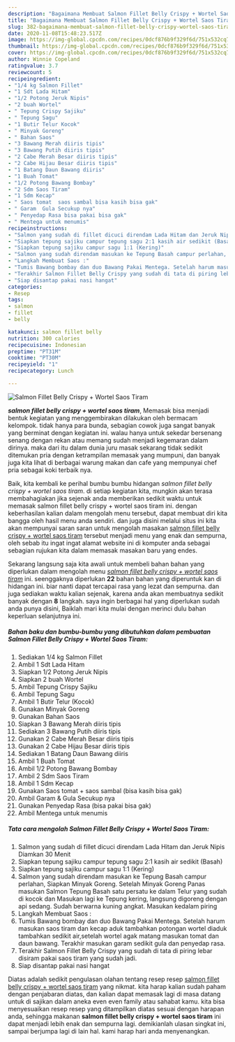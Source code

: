 ```yaml
---
description: "Bagaimana Membuat Salmon Fillet Belly Crispy + Wortel Saos Tiram, Menggugah Selera"
title: "Bagaimana Membuat Salmon Fillet Belly Crispy + Wortel Saos Tiram, Menggugah Selera"
slug: 382-bagaimana-membuat-salmon-fillet-belly-crispy-wortel-saos-tiram-menggugah-selera
date: 2020-11-08T15:48:23.517Z
image: https://img-global.cpcdn.com/recipes/0dcf876b9f329f6d/751x532cq70/salmon-fillet-belly-crispy-wortel-saos-tiram-foto-resep-utama.jpg
thumbnail: https://img-global.cpcdn.com/recipes/0dcf876b9f329f6d/751x532cq70/salmon-fillet-belly-crispy-wortel-saos-tiram-foto-resep-utama.jpg
cover: https://img-global.cpcdn.com/recipes/0dcf876b9f329f6d/751x532cq70/salmon-fillet-belly-crispy-wortel-saos-tiram-foto-resep-utama.jpg
author: Winnie Copeland
ratingvalue: 3.7
reviewcount: 5
recipeingredient:
- "1/4 kg Salmon Fillet"
- "1 Sdt Lada Hitam"
- "1/2 Potong Jeruk Nipis"
- "2 buah Wortel"
- " Tepung Crispy Sajiku"
- " Tepung Sagu"
- "1 Butir Telur Kocok"
- " Minyak Goreng"
- " Bahan Saos"
- "3 Bawang Merah diiris tipis"
- "3 Bawang Putih diiris tipis"
- "2 Cabe Merah Besar diiris tipis"
- "2 Cabe Hijau Besar diiris tipis"
- "1 Batang Daun Bawang diiris"
- "1 Buah Tomat"
- "1/2 Potong Bawang Bombay"
- "2 Sdm Saos Tiram"
- "1 Sdm Kecap"
- " Saos tomat  saos sambal bisa kasih bisa gak"
- " Garam  Gula Secukup nya"
- " Penyedap Rasa bisa pakai bisa gak"
- " Mentega untuk menumis"
recipeinstructions:
- "Salmon yang sudah di fillet dicuci direndam Lada Hitam dan Jeruk Nipis Diamkan 30 Menit"
- "Siapkan tepung sajiku campur tepung sagu 2:1 kasih air sedikit (Basah)"
- "Siapkan tepung sajiku campur sagu 1:1 (Kering)"
- "Salmon yang sudah direndam masukan ke Tepung Basah campur perlahan, Siapkan Minyak Goreng. Setelah Minyak Goreng Panas masukan Salmon Tepung Basah satu persatu ke dalam Telur yang sudah di kocok dan Masukan lagi ke Tepung kering, langsung digoreng dengan api sedang. Sudah berwarna kuning angkat. Masukan kedalam piring"
- "Langkah Membuat Saos :"
- "Tumis Bawang bombay dan duo Bawang Pakai Mentega. Setelah harum masukan saos tiram dan kecap aduk tambahkan potongan wortel diaduk tambahkan sedikit air,setelah wortel agak matang masukan tomat dan daun bawang. Terakhir masukan garam sedikit gula dan penyedap rasa."
- "Terakhir Salmon Fillet Belly Crispy yang sudah di tata di piring lebar disiram pakai saos tiram yang sudah jadi."
- "Siap disantap pakai nasi hangat"
categories:
- Resep
tags:
- salmon
- fillet
- belly

katakunci: salmon fillet belly 
nutrition: 300 calories
recipecuisine: Indonesian
preptime: "PT31M"
cooktime: "PT30M"
recipeyield: "1"
recipecategory: Lunch

---
```



![Salmon Fillet Belly Crispy + Wortel Saos Tiram](https://img-global.cpcdn.com/recipes/0dcf876b9f329f6d/751x532cq70/salmon-fillet-belly-crispy-wortel-saos-tiram-foto-resep-utama.jpg)

<b><i>salmon fillet belly crispy + wortel saos tiram</i></b>, Memasak bisa menjadi bentuk kegiatan yang menggembirakan dilakukan oleh bermacam kelompok. tidak hanya para bunda, sebagian cowok juga sangat banyak yang berminat dengan kegiatan ini. walau hanya untuk sekedar bersenang senang dengan rekan atau memang sudah menjadi kegemaran dalam dirinya. maka dari itu dalam dunia juru masak sekarang tidak sedikit ditemukan pria dengan ketrampilan memasak yang mumpuni, dan banyak juga kita lihat di berbagai warung makan dan cafe yang mempunyai chef pria sebagai koki terbaik nya.

Baik, kita kembali ke perihal bumbu bumbu hidangan <i>salmon fillet belly crispy + wortel saos tiram</i>. di setiap kegiatan kita, mungkin akan terasa membahagiakan jika sejenak anda memberikan sedikit waktu untuk memasak salmon fillet belly crispy + wortel saos tiram ini. dengan keberhasilan kalian dalam mengolah menu tersebut, dapat membuat diri kita bangga oleh hasil menu anda sendiri. dan juga disini melalui situs ini kita akan mempunyai saran saran untuk mengolah masakan <u>salmon fillet belly crispy + wortel saos tiram</u> tersebut menjadi menu yang enak dan sempurna, oleh sebab itu ingat ingat alamat website ini di komputer anda sebagai sebagian rujukan kita dalam memasak masakan baru yang endes.




Sekarang langsung saja kita awali untuk membeli bahan bahan yang diperlukan dalam mengolah menu <u><i>salmon fillet belly crispy + wortel saos tiram</i></u> ini. seenggaknya diperlukan <b>22</b> bahan bahan yang diperuntuk kan di hidangan ini. biar nanti dapat tercapai rasa yang lezat dan sempurna. dan juga sediakan waktu kalian sejenak, karena anda akan membuatnya sedikit banyak dengan <b>8</b> langkah. saya ingin berbagai hal yang diperlukan sudah anda punya disini, Baiklah mari kita mulai dengan merinci dulu bahan keperluan selanjutnya ini.

<!--inarticleads1-->

##### Bahan baku dan bumbu-bumbu yang dibutuhkan dalam pembuatan Salmon Fillet Belly Crispy + Wortel Saos Tiram:

1. Sediakan 1/4 kg Salmon Fillet
1. Ambil 1 Sdt Lada Hitam
1. Siapkan 1/2 Potong Jeruk Nipis
1. Siapkan 2 buah Wortel
1. Ambil  Tepung Crispy Sajiku
1. Ambil  Tepung Sagu
1. Ambil 1 Butir Telur (Kocok)
1. Gunakan  Minyak Goreng
1. Gunakan  Bahan Saos
1. Siapkan 3 Bawang Merah diiris tipis
1. Sediakan 3 Bawang Putih diiris tipis
1. Gunakan 2 Cabe Merah Besar diiris tipis
1. Gunakan 2 Cabe Hijau Besar diiris tipis
1. Sediakan 1 Batang Daun Bawang diiris
1. Ambil 1 Buah Tomat
1. Ambil 1/2 Potong Bawang Bombay
1. Ambil 2 Sdm Saos Tiram
1. Ambil 1 Sdm Kecap
1. Gunakan  Saos tomat + saos sambal (bisa kasih bisa gak)
1. Ambil  Garam &amp; Gula Secukup nya
1. Gunakan  Penyedap Rasa (bisa pakai bisa gak)
1. Ambil  Mentega untuk menumis




<!--inarticleads2-->

##### Tata cara mengolah Salmon Fillet Belly Crispy + Wortel Saos Tiram:

1. Salmon yang sudah di fillet dicuci direndam Lada Hitam dan Jeruk Nipis Diamkan 30 Menit
1. Siapkan tepung sajiku campur tepung sagu 2:1 kasih air sedikit (Basah)
1. Siapkan tepung sajiku campur sagu 1:1 (Kering)
1. Salmon yang sudah direndam masukan ke Tepung Basah campur perlahan, Siapkan Minyak Goreng. Setelah Minyak Goreng Panas masukan Salmon Tepung Basah satu persatu ke dalam Telur yang sudah di kocok dan Masukan lagi ke Tepung kering, langsung digoreng dengan api sedang. Sudah berwarna kuning angkat. Masukan kedalam piring
1. Langkah Membuat Saos :
1. Tumis Bawang bombay dan duo Bawang Pakai Mentega. Setelah harum masukan saos tiram dan kecap aduk tambahkan potongan wortel diaduk tambahkan sedikit air,setelah wortel agak matang masukan tomat dan daun bawang. Terakhir masukan garam sedikit gula dan penyedap rasa.
1. Terakhir Salmon Fillet Belly Crispy yang sudah di tata di piring lebar disiram pakai saos tiram yang sudah jadi.
1. Siap disantap pakai nasi hangat




Diatas adalah sedikit pengulasan olahan tentang resep resep <u>salmon fillet belly crispy + wortel saos tiram</u> yang nikmat. kita harap kalian sudah paham dengan penjabaran diatas, dan kalian dapat memasak lagi di masa datang untuk di sajikan dalam aneka even even family atau sahabat kamu. kita bisa menyesuaikan resep resep yang ditampilkan diatas sesuai dengan harapan anda, sehingga makanan <b>salmon fillet belly crispy + wortel saos tiram</b> ini dapat menjadi lebih enak dan sempurna lagi. demikianlah ulasan singkat ini, sampai berjumpa lagi di lain hal. kami harap hari anda menyenangkan.
